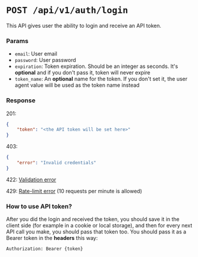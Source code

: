 # `POST /api/v1/auth/login`
This API gives user the ability to login and receive an API token.


### Params

- `email`: User email
- `password`: User password
- `expiration`: Token expiration. Should be an integer as seconds. It's **optional** and if you don't pass it, token will never expire
- `token_name`: An **optional** name for the token. If you don't set it, the user agent value will be used as the token name instead

### Response

201:
```json
{
    "token": "<the API token will be set here>"
}
```

403:
```json
{
    "error": "Invalid credentials"
}
```

422: [Validation error](../validation-errors.md)

429: [Rate-limit error](../rate-limit-errors.md) (10 requests per minute is allowed)

### How to use API token?
After you did the login and received the token, you should save it in the client side (for example in a cookie or local storage),
and then for every next API call you make, you should pass that token too.
You should pass it as a Bearer token in the **headers** this way:

```
Authorization: Bearer {token}
```
